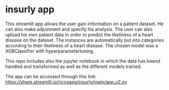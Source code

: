 # insurly app


This streamlit app allows the user gain information on a patient dataset. He can also make adjustment and specify his analysis. The user can also upload his own patient data in order to predict the likeliness of a heart disease on the dataset. The instances are automatically put into categories according to their likeliness of a heart disease. The chosen model was a XGBClassifier with hyperparametertuning.

This repo includes also the jupyter notebook in which the data has beend handled and transformed as well as the different models trained.

The app can be accessed through this link: https://share.streamlit.io/ricosaeg/insurly/main/app_v2.py
